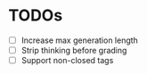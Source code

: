 
# TODOs

- [ ] Increase max generation length
- [ ] Strip thinking before grading
 - [ ] Support non-closed <think> tags